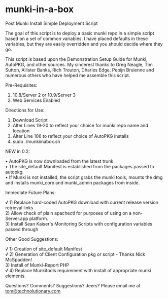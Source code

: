 munki-in-a-box
==============

Post Munki Install Simple Deployment Script


The goal of this script is to deploy a basic munki repo in a simple script based on a set of common variables. I have placed defaults in these variables, but they are easily overridden and you should decide where they go.

This script is based upon the Demonstration Setup Guide for Munki, AutoPKG, and other sources. My sincerest thanks to Greg Neagle, Tim Sutton, Allister Banks, Rich Trouton, Charles Edge, Pepijn Bruienne and numerous others who have helped me assemble this script.

Pre-Requisites:

1) 10.8/Server 2 or 10.9/Server 3  
2) Web Services Enabled

Directions for Use:

1) Download Script  
2) Alter Lines 19-20 to reflect your choice for munki repo name and location  
3) Alter Line 106 to reflect your choice of AutoPKG installs  
4) sudo ./munkiinabox.sh

NEW in 0.2:

• AutoPKG is now downloaded from the latest trunk.  
• The site_default Manifest is established from the packages passed to autopkg.  
• If Munki is not installed, the script grabs the munki tools, mounts the dmg and installs munki_core and munki_admin packages from inside. 

Immediate Future Plans:

√ 1) Replace hard-coded AutoPKG download with current release version retrieval links  
2) Allow check of plain apachectl for purposes of using on a non-Server.app platform.  
3) Install Sean Kaiser's Monitoring Scripts with configuration variables passed through

Other Good Suggestions:

√ 1) Creation of site_default Manifest  
√ 2) Generation of Client Configuration pkg or script - Thanks Nick McSpadden!  
3) Install of Munki-Report PHP  
√ 4) Replace Munkitools requirement with install of appropriate munki elements.


Questions? Comments? Suggestions? Jeers? Please email me at tom@technolutionary.com